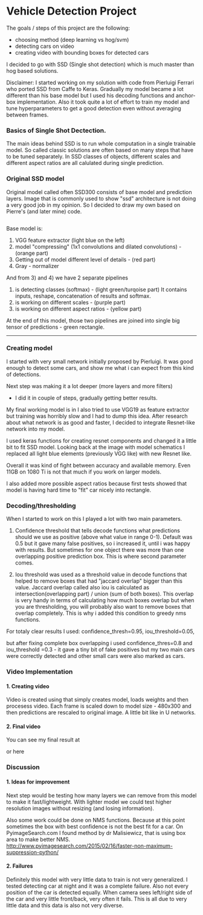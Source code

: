 
# Vehicle Detection Project #

The goals / steps of this project are the following:
- choosing method (deep learning vs hog/svm)
- detecting cars on video
- creating video with bounding boxes for detected cars

I decided to go with SSD (Single shot detection) which is much master than hog based solutions. 

Disclaimer: I started working on my solution with code from Pierluigi Ferrari who ported SSD from Caffe to Keras.
Gradually my model became a lot different than his base model but I used his decoding functions and anchor-box implementation. 
Also it took quite a lot of effort to train my model and tune hyperparameters to get a good detection even without averaging between frames.

### Basics of Single Shot Dectection. 

The main ideas behind SSD is to run whole computation in a single trainable model. 
So called classic solutions are often based on many steps that have to be tuned separately.
In SSD classes of objects, different scales and different aspect ratios are all calulated during single prediction.

### Original SSD model
Original model called often SSD300 consists of base model and prediction layers. 
Image that is commonly used to show "ssd" architecture is not doing a very good job in my opinion.
So I decided to draw my own based on Pierre's (and later mine) code. 

<IMAGE>

Base model is:
1) VGG feature extractor (light blue on the left)
2) model "compressing" (1x1 convolutions and dilated convolutions) - (orange part)
3) Getting out of model different level of details  - (red part)
4) Gray - normalizer

And from 3) and 4) we have 2 separate pipelines 
1) is detecting classes (softmax) - (light green/turqoise part)
   It contains inputs, reshape, concatenation of results and softmax.
2) is working on different scales - (purple part)
3) is working on different aspect ratios - (yellow part)

At the end of this model, those two pipelines are joined into single big tensor of predictions - green rectangle.

---
### Creating model
I started with very small network initially proposed by Pierluigi. 
It was good enough to detect some cars, and show me what i can expect from this kind of detections.

Next step was making it a lot deeper (more layers and more filters) 
- I did it in couple of steps, gradually getting better results.

My final working model is in <FILE>
I also tried to use VGG19 as feature extractor but training was horribly slow and I had to dump this idea.
After research about what network is as good and faster, I decided to integrate Resnet-like network into my model.

I used keras functions for creating resnet components and changed it a little bit to fit SSD model.
Looking back at the image with model schematics I replaced all light blue elements (previously VGG like) with new
Resnet like. 

Overall it was kind of fight between accuracy and available memory. 
Even 11GB on 1080 Ti is not that much if you work on larger models.

I also added more possible aspect ratios because first tests showed that model is having hard time to "fit" car nicely
into rectangle.






### Decoding/thresholding

When I started to work on this I played a lot with two main parameters.

1) Confidence threshold that tells decode functions what predictions should we use as positive (above what value in range 0-1).
Default was 0.5 but it gave many false positives, so i increased it, until i was happy with results.
But sometimes for one object there was more than one overlapping positive prediction box. This is where second parameter comes.

2) Iou threshold was used as a threshold value in decode functions that helped to remove boxes that had "jaccard overlap" bigger than this value.
Jaccard overlap called also iou is calculated as intersection(overlapping part) / union (sum of both boxes). 
This overlap is very handy in terms of calculating how much boxes overlap but when you are thresholding, you will probably also want to remove
boxes that overlap completely. This is why i added this condition to greedy nms functions. 

For totaly clear results I used:
confidence_thresh=0.95, iou_threshold=0.05,

but after fixing complete box overlapping i used
confidence_thres=0.8 and iou_threshold =0.3 - it gave a tiny bit of fake positives but my two main cars were correctly detected and other small cars
were also marked as cars. 



### Video Implementation

#### 1. Creating video
Video is created using <FILE> that simply creates model, loads weights and then procesess video. 
Each frame is scaled down to model size - 480x300 and then predictions are rescaled to original image.
A little bit like in U networks. 


#### 2. Final video

You can see my final result at
<LINK>
or here
<FILE>


### Discussion

#### 1. Ideas for improvement

Next step would be testing how many layers we can remove from this model to make it fast/lightweight. 
With lighter model we could test higher resolution images without resizing (and losing information). 

Also some work could be done on NMS functions. Because at this point sometimes the box with best confidence is not the best fit for a car.
On PyimageSearch.com I found method by dr Malisiewicz, that is using box area to make better NMS.
http://www.pyimagesearch.com/2015/02/16/faster-non-maximum-suppression-python/


#### 2. Failures
Definitely this model with very little data to train is not very generalized. I tested detecting car at night and it was a complete failure.
Also not every position of the car is detected equally. When camera sees left/right side of the car and very little front/back, very often
it fails. This is all due to very little data and this data is also not very diverse. 



